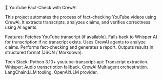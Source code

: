 🎥 YouTube Fact-Check with CrewAI

This project automates the process of fact-checking YouTube videos using CrewAI. It extracts transcripts, analyzes claims, and verifies correctness using AI agents.

 Features:
 Fetches YouTube transcript (if available).
 Falls back to Whisper AI for transcription if no transcript exists.
 Uses CrewAI agents to analyze claims.
 Performs fact-checking and generates a report.
 Outputs results in structured format (JSON / Markdown).

Tech Stack:
Python 3.10+
youtube-transcript-api: Transcript extraction.
Whisper: Audio transcription fallback.
CrewAI:Multiagent orchestration.
LangChain:LLM tooling.
OpenAI:LLM provider.
